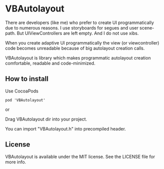 VBAutolayout
===========

There are developers (like me) who prefer to create UI programmatically due to numerous reasons. I use storyboards for segues and user scene-path. But UIViewControllers are left empty. And I do not use xibs.

When you create adaptive UI programmatically the view (or viewcontroller) code becomes unreadable because of big autolayout creation calls.

VBAutolayout is library which makes programmatic autolayout creation comfortable, readable and code-minimized.

## How to install
Use CocoaPods

    pod 'VBAutolayout'

or

Drag VBAutolayout dir into your project.

You can import "VBAutolayout.h" into precompiled header.

## License
VBAutolayout is available under the MIT license. See the LICENSE file for more info.

